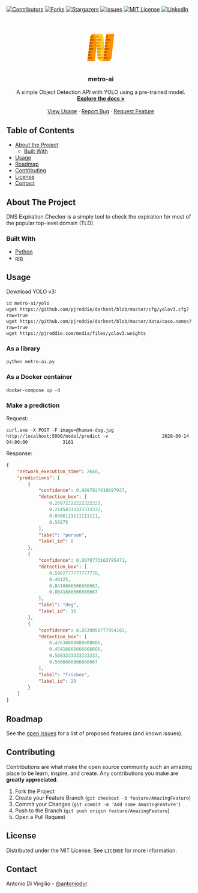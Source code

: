 <!-- PROJECT SHIELDS -->
[![Contributors][contributors-shield]][contributors-url]
[![Forks][forks-shield]][forks-url]
[![Stargazers][stars-shield]][stars-url]
[![Issues][issues-shield]][issues-url]
[![MIT License][license-shield]][license-url]
[![LinkedIn][linkedin-shield]][linkedin-url]



<!-- PROJECT LOGO -->
<br />
<p align="center">
  <a href="https://github.com/antoniodvr/metro-ai">
    <img src="images/logo.png" alt="Logo" width="96" height="96">
  </a>

  <h3 align="center">metro-ai</h3>

  <p align="center">
    A simple Object Detection API with YOLO using a pre-trained model.
    <a href="https://github.com/antoniodvr/metro-ai/blob/master/README.md">
    <br />
    <strong>Explore the docs »</strong></a>
    <br />
    <br />
    <a href="#usage">View Usage</a>
    ·
    <a href="https://github.com/antoniodvr/metro-ai/issues">Report Bug</a>
    ·
    <a href="https://github.com/antoniodvr/metro-ai/issues">Request Feature</a>
  </p>
</p>



<!-- TABLE OF CONTENTS -->
## Table of Contents

* [About the Project](#about-the-project)
  * [Built With](#built-with)
* [Usage](#usage)
* [Roadmap](#roadmap)
* [Contributing](#contributing)
* [License](#license)
* [Contact](#contact)



<!-- ABOUT THE PROJECT -->
## About The Project

DNS Expiration Checker is a simple tool to check the expiration for most of the popular top-level domain (TLD).

### Built With

* [Python](https://www.python.org/) 
* [pip](https://pip.pypa.io/en/stable/)



<!-- USAGE EXAMPLES -->
## Usage

Download YOLO v3:
```shell script
cd metro-ai/yolo
wget https://github.com/pjreddie/darknet/blob/master/cfg/yolov3.cfg?raw=true
wget https://github.com/pjreddie/darknet/blob/master/data/coco.names?raw=true
wget https://pjreddie.com/media/files/yolov3.weights
```

### As a library

```shell script
python metro-ai.py
```

### As a Docker container

```shell script
docker-compose up -d
```

### Make a prediction

Request: 
```shell script
curl.exe -X POST -F image=@human-dog.jpg http://localhost:5000/model/predict -v                    2028-09-14 04:00:00             3161
```

Response:
```json
{
    "network_execution_time": 2640,
    "predictions": [
        {
            "confidence": 0.9997827410697937,
            "detection_box": [
                0.20972222222222223,
                0.21458333333333332,
                0.8486111111111111,
                0.56875
            ],
            "label": "person",
            "label_id": 0
        },
        {
            "confidence": 0.9979773163795471,
            "detection_box": [
                0.5902777777777778,
                0.48125,
                0.8416666666666667,
                0.8041666666666667
            ],
            "label": "dog",
            "label_id": 16
        },
        {
            "confidence": 0.8539056777954102,
            "detection_box": [
                0.47638888888888886,
                0.45416666666666666,
                0.5083333333333333,
                0.5666666666666667
            ],
            "label": "frisbee",
            "label_id": 29
        }
    ]
}
```



<!-- ROADMAP -->
## Roadmap

See the [open issues](https://github.com/antoniodvr/metro-ai/issues) for a list of proposed features (and known issues).



<!-- CONTRIBUTING -->
## Contributing

Contributions are what make the open source community such an amazing place to be learn, inspire, and create. Any contributions you make are **greatly appreciated**.

1. Fork the Project
2. Create your Feature Branch (`git checkout -b feature/AmazingFeature`)
3. Commit your Changes (`git commit -m 'Add some AmazingFeature'`)
4. Push to the Branch (`git push origin feature/AmazingFeature`)
5. Open a Pull Request



<!-- LICENSE -->
## License

Distributed under the MIT License. See `LICENSE` for more information.



<!-- CONTACT -->
## Contact

Antonio Di Virgilio - [@antoniodvr](https://linkedin.com/in/antoniodvr)



<!-- MARKDOWN LINKS & IMAGES -->
<!-- https://www.markdownguide.org/basic-syntax/#reference-style-links -->
[contributors-shield]: https://img.shields.io/github/contributors/antoniodvr/metro-ai.svg?style=flat-square
[contributors-url]: https://github.com/antoniodvr/metro-ai/graphs/contributors
[forks-shield]: https://img.shields.io/github/forks/antoniodvr/metro-ai.svg?style=flat-square
[forks-url]: https://github.com/antoniodvr/metro-ai/network/members
[stars-shield]: https://img.shields.io/github/stars/antoniodvr/metro-ai.svg?style=flat-square
[stars-url]: https://github.com/antoniodvr/metro-ai/stargazers
[issues-shield]: https://img.shields.io/github/issues/antoniodvr/metro-ai.svg?style=flat-square
[issues-url]: https://github.com/antoniodvr/metro-ai/issues
[license-shield]: https://img.shields.io/github/license/antoniodvr/metro-ai.svg?style=flat-square
[license-url]: https://github.com/antoniodvr/metro-ai/blob/master/LICENSE.md
[linkedin-shield]: https://img.shields.io/badge/-LinkedIn-black.svg?style=flat-square&logo=linkedin&colorB=555
[linkedin-url]: https://linkedin.com/in/antoniodvr
